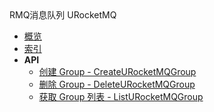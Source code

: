 <div class="sidebar_title icon__mq">RMQ消息队列 URocketMQ</div>


- [概览](api/urocketmq-api/README.md)
- [索引](api/urocketmq-api/index.md)
- **API**
    - [创建 Group - CreateURocketMQGroup](api/urocketmq-api/create_u_rocket_mq_group)
    - [删除 Group - DeleteURocketMQGroup](api/urocketmq-api/delete_u_rocket_mq_group)
    - [获取 Group 列表 - ListURocketMQGroup](api/urocketmq-api/list_u_rocket_mq_group)
